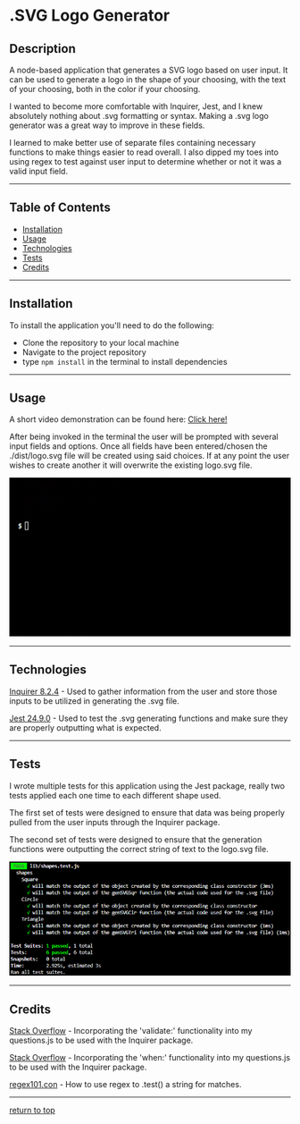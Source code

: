 # .SVG Logo Generator

## Description
A node-based application that generates a SVG logo based on user input. It can be used to generate a logo in the shape of your choosing, with the text of your choosing, both in the color if your choosing.

I wanted to become more comfortable with Inquirer, Jest, and I knew absolutely nothing about .svg formatting or syntax. Making a .svg logo generator was a great way to improve in these fields.

I learned to make better use of separate files containing necessary functions to make things easier to read overall. I also dipped my toes into using regex to test against user input to determine whether or not it was a valid input field.

---

## Table of Contents

- [Installation](#installation)
- [Usage](#usage)
- [Technologies](#technologies)
- [Tests](#tests)
- [Credits](#credits)

---
## Installation

To install the application you'll need to do the following:

- Clone the repository to your local machine
- Navigate to the project repository
- type `npm install` in the terminal to install dependencies

---

## Usage

A short video demonstration can be found here: [Click here!](https://drive.google.com/file/d/1FhkhfaDvoTjCJ1lxWKSpszvWvi_zjfDr/view?pli=1)

After being invoked in the terminal the user will be prompted with several input fields and options. Once all fields have been entered/chosen the ./dist/logo.svg file will be created using said choices. If at any point the user wishes to create another it will overwrite the existing logo.svg file.

![example usage gif](./assets/images/usagePreview.gif)

---

## Technologies

[Inquirer 8.2.4](https://www.npmjs.com/package/inquirer) - Used to gather information from the user and store those inputs to be utilized in generating the .svg file.

[Jest 24.9.0](https://jestjs.io/) - Used to test the .svg generating functions and make sure they are properly outputting what is expected.

---

## Tests

I wrote multiple tests for this application using the Jest package, really two tests applied each one time to each different shape used.

The first set of tests were designed to ensure that data was being properly pulled from the user inputs through the Inquirer package.

The second set of tests were designed to ensure that the generation functions were outputting the correct string of text to the logo.svg file.

![svg generation tests screenshot](./assets/images/svgGenTests.png)

---

## Credits

[Stack Overflow](https://stackoverflow.com/a/65190734) - Incorporating the 'validate:' functionality into my questions.js to be used with the Inquirer package.

[Stack Overflow](https://stackoverflow.com/a/51585212) - Incorporating the 'when:' functionality into my questions.js to be used with the Inquirer package.

[regex101.con](https://regex101.com/) - How to use regex to .test() a string for matches.

---

[return to top](#description)